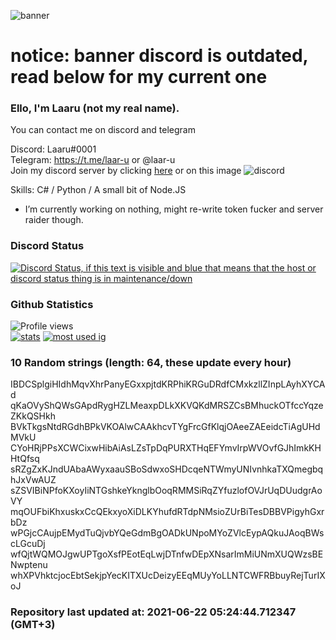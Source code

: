 
![banner](https://raw.githubusercontent.com/stop-bark/stop-bark/master/banner4.png)
# notice: banner discord is outdated, read below for my current one


### Ello, I'm Laaru (not my real name).

You can contact me on discord and telegram  

Discord: Laaru#0001  
Telegram: https://t.me/laar-u or @laar-u  
Join my discord server by clicking [here](https://discord.gg/invite/monk) or on this image ![discord](https://discord.com/api/guilds/848458923136122901/embed.png)

Skills: C# / Python / A small bit of Node.JS  

- I’m currently working on nothing, might re-write token fucker and server raider though.

### Discord Status
[![Discord Status, if this text is visible and blue that means that the host or discord status thing is in maintenance/down](https://discord.c99.nl/widget/theme-4/739824148267925565.png)](https://discord.c99.nl/)

### Github Statistics
![Profile views](https://komarev.com/ghpvc/?username=Laar-u) <br> [![stats](https://github-readme-stats.vercel.app/api?username=Laar-u&show_icons=true&theme=synthwave)](https://github.com/anuraghazra/github-readme-stats) [![most used ig](https://github-readme-stats.vercel.app/api/top-langs/?username=Laar-u&layout=compact&theme=synthwave&show_icons=true&langs_count=10)]((https://github.com/anuraghazra/github-readme-stats))

### 10 Random strings (length: 64, these update every hour)
IBDCSplgiHIdhMqvXhrPanyEGxxpjtdKRPhiKRGuDRdfCMxkzllZInpLAyhXYCAd
qKaOVyShQWsGApdRygHZLMeaxpDLkXKVQKdMRSZCsBMhuckOTfccYqzeZKkQSHkh
BVkTkgsNtdRGdhBPkVKOAlwCAAkhcvTYgFrcGfKlqjOAeeZAEeidcTiAgUHdMVkU
CYoHRjPPsXCWCixwHibAiAsLZsTpDqPURXTHqEFYmvIrpWVOvfGJhImkKHHtQfsq
sRZgZxKJndUAbaAWyxaauSBoSdwxoSHDcqeNTWmyUNIvnhkaTXQmegbqhJxVwAUZ
sZSVIBiNPfoKXoyIiNTGshkeYknglbOoqRMMSiRqZYfuzlofOVJrUqDUudgrAoVY
mqOUFbiKhxuskxCcQEkxyoXiDLKYhufdRTdpNMsioZUrBiTesDBBVPigyhGxrbDz
wPGjcCAujpEMydTuQjvbYQeGdmBgOADkUNpoMYoZVlcEypAQkuJAoqBWscLGcuDj
wfQjtWQMOJgwUPTgoXsfPEotEqLwjDTnfwDEpXNsarImMiUNmXUQWzsBENwptenu
whXPVhktcjocEbtSekjpYecKITXUcDeizyEEqMUyYoLLNTCWFRBbuyRejTurIXoJ

### Repository last updated at: 2021-06-22 05:24:44.712347 (GMT+3)
